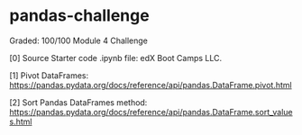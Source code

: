 # pandas-challenge
Graded: 100/100
Module 4 Challenge


[0] Source Starter code .ipynb file: edX Boot Camps LLC. 

[1] Pivot DataFrames:
	https://pandas.pydata.org/docs/reference/api/pandas.DataFrame.pivot.html

[2] Sort Pandas DataFrames method:
	https://pandas.pydata.org/docs/reference/api/pandas.DataFrame.sort_values.html
